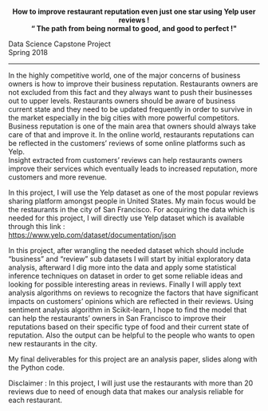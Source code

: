 <p align="center">
  <b> How to improve restaurant reputation even just one star using Yelp user reviews ! </b><br>
  <b> “ The path from being normal to good, and good to perfect !" </b><br>


</p>

<h>   Data Science Capstone Project   
Spring 2018    <hr>

In the highly competitive world, one of the major concerns of business owners is how to improve their business reputation. Restaurants owners are not excluded from this fact and they always want to push their businesses out to upper levels.   Restaurants owners should be aware of business current state and they need to be updated frequently in order to survive in the market especially in the big cities with more powerful competitors. Business reputation is one of the main area that owners should always take care of that and improve it. In the online world, restaurants reputations can be reflected in the customers’ reviews of some online platforms such as Yelp.  
Insight extracted from customers’ reviews can help restaurants owners improve their services which eventually leads to increased reputation, more customers and more revenue. 

In this project, I will use the Yelp dataset as one of the most popular reviews sharing platform amongst people in United States. My main focus would be the restaurants in the city of San Francisco. For acquiring the data which is needed for this project, I will directly use Yelp dataset which is available through this link :   
https://www.yelp.com/dataset/documentation/json  

In this project, after wrangling the needed dataset which should include “business” and “review” sub datasets I will start by initial exploratory data analysis,  afterward I dig more into the data and apply some statistical inference techniques on dataset in order to get some reliable ideas and looking for possible interesting areas in reviews. Finally I will apply text analysis algorithms on reviews to recognize the factors that have significant impacts on customers’ opinions which are reflected in their reviews. Using sentiment analysis algorithm in Scikit-learn, I hope to find the model that can help the restaurants’ owners in San Francisco to improve their reputations based on their specific type of food and their current state of reputation. Also the output can be helpful to the people who wants to open new restaurants in the city.    

My final deliverables for this project are an analysis paper, slides along with the Python code.  













Disclaimer : In this project, I will just use the restaurants with more than 20 reviews due to need of enough data that makes our analysis reliable for each restaurant.   
